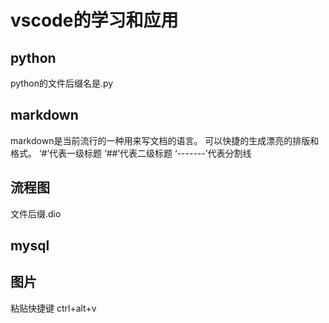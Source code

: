 # vscode的学习和应用
## python
python的文件后缀名是.py
## markdown
markdown是当前流行的一种用来写文档的语言。
可以快捷的生成漂亮的排版和格式。
‘#’代表一级标题
‘##’代表二级标题
‘-------’代表分割线
## 流程图
文件后缀.dio
## mysql
## 图片
粘贴快捷键 ctrl+alt+v
